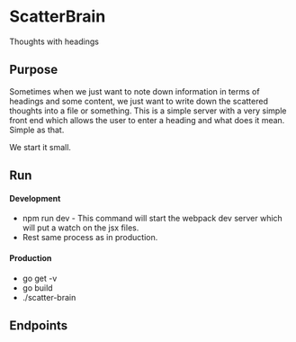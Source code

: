 # ScatterBrain
Thoughts with headings


Purpose
--------

Sometimes when we just want to note down information in terms of headings and some content, we just want to write down the scattered thoughts into a file or something. This is a simple server with a very simple front end which allows the user to enter a heading and what does it mean. Simple as that. 


We start it small.

Run
-----

#### Development
* npm run dev - This command will start the webpack dev server which will put a watch on the jsx files.
* Rest same process as in production.

#### Production
* go get -v 
* go build
* ./scatter-brain

Endpoints
---------

